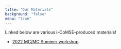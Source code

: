 ```yaml
---
title: "Our Materials"
background: "false"
menu: "true"
---
```


Linked below are various i-CoMSE-produced materials! 
  - [2022 MC/MC Summer workshop](https://github.com/icomse/mcmd_summer_2022)
